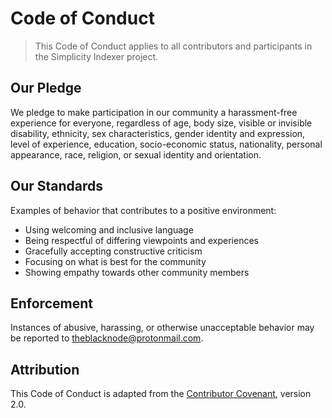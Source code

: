 # Code of Conduct

> This Code of Conduct applies to all contributors and participants in the Simplicity Indexer project.

## Our Pledge

We pledge to make participation in our community a harassment-free experience for everyone, regardless of age, body size, visible or invisible disability, ethnicity, sex characteristics, gender identity and expression, level of experience, education, socio-economic status, nationality, personal appearance, race, religion, or sexual identity and orientation.

## Our Standards

Examples of behavior that contributes to a positive environment:

* Using welcoming and inclusive language
* Being respectful of differing viewpoints and experiences
* Gracefully accepting constructive criticism
* Focusing on what is best for the community
* Showing empathy towards other community members

## Enforcement

Instances of abusive, harassing, or otherwise unacceptable behavior may be reported to theblacknode@protonmail.com.

## Attribution

This Code of Conduct is adapted from the [Contributor Covenant][homepage], version 2.0.

[homepage]: https://www.contributor-covenant.org
